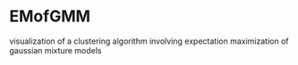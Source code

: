 EMofGMM
=======

visualization of a clustering algorithm involving expectation maximization of gaussian mixture models